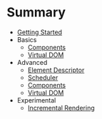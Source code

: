 # Summary

* [Getting Started](01_getting_started.md)
* Basics
  * [Components](basics/01_components.md)
  * [Virtual DOM](basics/02_virtual_dom.md)
* Advanced
  * [Element Descriptor](advanced/01_element_descriptor.md)
  * [Scheduler](advanced/02_scheduler.md)
  * [Components](advanced/03_components.md)
  * [Virtual DOM](advanced/04_virtual_dom.md)
* Experimental
  * [Incremental Rendering](experimental/01_incremental_rendering.md)
